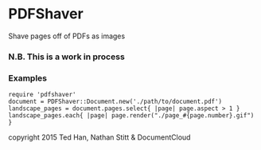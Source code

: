 # PDFShaver

Shave pages off of PDFs as images

### N.B. This is a work in process

### Examples

    require 'pdfshaver'
    document = PDFShaver::Document.new('./path/to/document.pdf')
    landscape_pages = document.pages.select{ |page| page.aspect > 1 }
    landscape_pages.each{ |page| page.render("./page_#{page.number}.gif") }

copyright 2015 Ted Han, Nathan Stitt & DocumentCloud